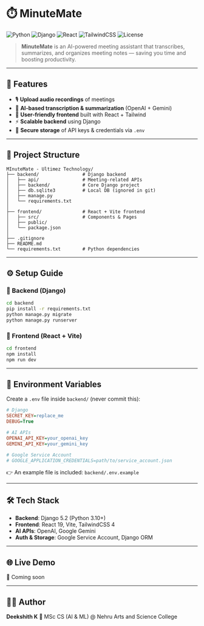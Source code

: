 # ⏱️ MinuteMate

![Python](https://img.shields.io/badge/Python-3.10-blue?logo=python)
![Django](https://img.shields.io/badge/Django-5.2-green?logo=django)
![React](https://img.shields.io/badge/React-19-61DAFB?logo=react)
![TailwindCSS](https://img.shields.io/badge/TailwindCSS-4-38B2AC?logo=tailwind-css)
![License](https://img.shields.io/badge/license-MIT-lightgrey)

> **MinuteMate** is an AI-powered meeting assistant that transcribes, summarizes, and organizes meeting notes — saving you time and boosting productivity.

---

## 🚀 Features

* 🎙️ **Upload audio recordings** of meetings
* 📝 **AI-based transcription & summarization** (OpenAI + Gemini)
* 👥 **User-friendly frontend** built with React + Tailwind
* ⚡ **Scalable backend** using Django
* 🔑 **Secure storage** of API keys & credentials via `.env`

---

## 📂 Project Structure

```plaintext
MInuteMate - Ultimez Technology/
├── backend/                # Django backend
│   ├── api/                # Meeting-related APIs
│   ├── backend/            # Core Django project
│   ├── db.sqlite3          # Local DB (ignored in git)
│   ├── manage.py
│   └── requirements.txt
│
├── frontend/               # React + Vite frontend
│   ├── src/                # Components & Pages
│   ├── public/
│   └── package.json
│
├── .gitignore
├── README.md
└── requirements.txt        # Python dependencies
```

---

## ⚙️ Setup Guide

### 🔧 Backend (Django)

```bash
cd backend
pip install -r requirements.txt
python manage.py migrate
python manage.py runserver
```

### 🎨 Frontend (React + Vite)

```bash
cd frontend
npm install
npm run dev
```

---

## 🔑 Environment Variables

Create a `.env` file inside `backend/` (never commit this):

```ini
# Django
SECRET_KEY=replace_me
DEBUG=True

# AI APIs
OPENAI_API_KEY=your_openai_key
GEMINI_API_KEY=your_gemini_key

# Google Service Account
# GOOGLE_APPLICATION_CREDENTIALS=path/to/service_account.json
```

👉 An example file is included: `backend/.env.example`

---

## 🛠 Tech Stack

* **Backend**: Django 5.2 (Python 3.10+)
* **Frontend**: React 19, Vite, TailwindCSS 4
* **AI APIs**: OpenAI, Google Gemini
* **Auth & Storage**: Google Service Account, Django ORM

---

## 🌐 Live Demo

🔗 Coming soon 

---

## 👨‍💻 Author

**Deekshith K**
💼 MSc CS (AI & ML) @ Nehru Arts and Science College

